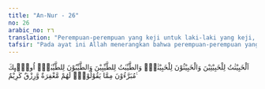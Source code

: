 ```yaml
---
title: "An-Nur - 26"
no: 26
arabic_no: ٢٦
translation: "Perempuan-perempuan yang keji untuk laki-laki yang keji, dan laki-laki yang keji untuk perempuan-perempuan yang keji (pula), sedangkan perempuan-perempuan yang baik untuk laki-laki yang baik dan laki-laki yang baik untuk perempuan-perempuan yang baik (pula). Mereka itu bersih dari apa yang dituduhkan orang. Mereka memperoleh ampunan dan rezeki yang mulia (surga)."
tafsir: "Pada ayat ini Allah menerangkan bahwa perempuan-perempuan yang tidak baik biasanya menjadi istri laki-laki yang tidak baik pula. Begitu pula laki-laki yang tidak baik adalah untuk perempuan-perempuan yang tidak baik pula, karena bersamaan sifat-sifat dan akhlak itu, mengandung adanya persahabatan yang akrab dan pergaulan yang erat. Perempuan-perempuan yang baik-baik adalah untuk laki-laki yang baik-baik pula sebagaimana diketahui bahwa keramah-tamahan antara satu dengan yang lain terjalin karena adanya persamaan dalam sifat-sifat, akhlak, cara bergaul dan lain-lain. Begitu juga laki-laki yang baik-baik adalah untuk perempuan-perempuan yang baik-baik pula, ketentuan itu tidak akan berubah dari yang demikian itu. \n\nOleh karena itu, kalau sudah diyakini bahwa Rasulullah adalah laki-laki yang paling baik, dan orang pilihan di antara orang-orang dahulu dan orang kemudian, maka tentulah istri Rasulullah Aisyah r.a. adalah perempuan yang paling baik pula. Ini merupakan kebohongan dan tuduhan yang dilontarkan kepada diri Aisyah r.a. Mereka yang baik-baik, baik laki-laki maupun perempuan termasuk Safwan bin Muattal dan Aisyah r.a. adalah bersih dari tuduhan yang dilontarkan oleh orang-orang yang keji, baik laki-laki maupun perempuan, mereka itu memperoleh ampunan dari Allah dan rezeki yang mulia di sisi Allah dalam surga."
---
```


اَلْخَبِيْثٰتُ لِلْخَبِيْثِيْنَ وَالْخَبِيْثُوْنَ لِلْخَبِيْثٰتِۚ وَالطَّيِّبٰتُ لِلطَّيِّبِيْنَ وَالطَّيِّبُوْنَ لِلطَّيِّبٰتِۚ اُولٰۤىِٕكَ مُبَرَّءُوْنَ مِمَّا يَقُوْلُوْنَۗ  لَهُمْ مَّغْفِرَةٌ وَّرِزْقٌ كَرِيْمٌ ࣖ
